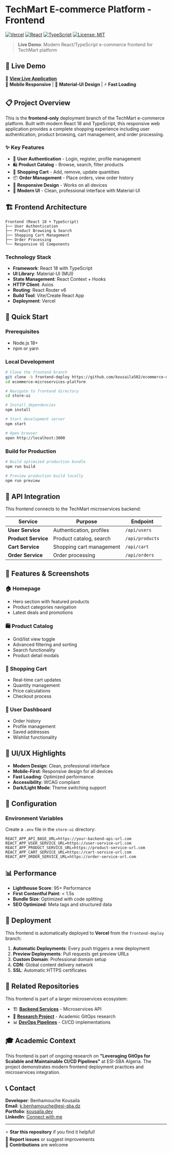 # TechMart E-commerce Platform - Frontend

[![Vercel](https://img.shields.io/badge/Deployed%20on-Vercel-black.svg)](https://vercel.com)
[![React](https://img.shields.io/badge/React-18-blue.svg)](https://reactjs.org/)
[![TypeScript](https://img.shields.io/badge/TypeScript-Ready-blue.svg)](https://www.typescriptlang.org/)
[![License: MIT](https://img.shields.io/badge/License-MIT-yellow.svg)](https://opensource.org/licenses/MIT)

> **Live Demo**: Modern React/TypeScript e-commerce frontend for TechMart platform

## 🌟 Live Demo

🔗 **[View Live Application](https://your-vercel-url.vercel.app)**  
📱 **Mobile Responsive** | 🎨 **Material-UI Design** | ⚡ **Fast Loading**

## 📋 Project Overview

This is the **frontend-only** deployment branch of the TechMart e-commerce platform. Built with modern React 18 and TypeScript, this responsive web application provides a complete shopping experience including user authentication, product browsing, cart management, and order processing.

### ✨ Key Features
- 🔐 **User Authentication** - Login, register, profile management
- 🛍️ **Product Catalog** - Browse, search, filter products
- 🛒 **Shopping Cart** - Add, remove, update quantities
- 📦 **Order Management** - Place orders, view order history
- 📱 **Responsive Design** - Works on all devices
- 🎨 **Modern UI** - Clean, professional interface with Material-UI

## 🏗️ Frontend Architecture

```
Frontend (React 18 + TypeScript)
├── User Authentication
├── Product Browsing & Search
├── Shopping Cart Management
├── Order Processing
└── Responsive UI Components
```

### Technology Stack
- **Framework**: React 18 with TypeScript
- **UI Library**: Material-UI (MUI)
- **State Management**: React Context + Hooks
- **HTTP Client**: Axios
- **Routing**: React Router v6
- **Build Tool**: Vite/Create React App
- **Deployment**: Vercel

## 🚀 Quick Start

### Prerequisites
- Node.js 18+
- npm or yarn

### Local Development
```bash
# Clone the frontend branch
git clone -b frontend-deploy https://github.com/kousaila502/ecommerce-microservices-platform.git
cd ecommerce-microservices-platform

# Navigate to frontend directory
cd store-ui

# Install dependencies
npm install

# Start development server
npm start

# Open browser
open http://localhost:3000
```

### Build for Production
```bash
# Build optimized production bundle
npm run build

# Preview production build locally
npm run preview
```

## 🔗 API Integration

This frontend connects to the TechMart microservices backend:

| Service | Purpose | Endpoint |
|---------|---------|----------|
| **User Service** | Authentication, profiles | `/api/users` |
| **Product Service** | Product catalog, search | `/api/products` |
| **Cart Service** | Shopping cart management | `/api/cart` |
| **Order Service** | Order processing | `/api/orders` |

## 📱 Features & Screenshots

### 🏠 Homepage
- Hero section with featured products
- Product categories navigation
- Latest deals and promotions

### 🛍️ Product Catalog
- Grid/list view toggle
- Advanced filtering and sorting
- Search functionality
- Product detail modals

### 🛒 Shopping Cart
- Real-time cart updates
- Quantity management
- Price calculations
- Checkout process

### 👤 User Dashboard
- Order history
- Profile management
- Saved addresses
- Wishlist functionality

## 🎨 UI/UX Highlights

- **Modern Design**: Clean, professional interface
- **Mobile-First**: Responsive design for all devices
- **Fast Loading**: Optimized performance
- **Accessibility**: WCAG compliant
- **Dark/Light Mode**: Theme switching support

## 🔧 Configuration

### Environment Variables
Create a `.env` file in the `store-ui` directory:

```env
REACT_APP_API_BASE_URL=https://your-backend-api-url.com
REACT_APP_USER_SERVICE_URL=https://user-service-url.com
REACT_APP_PRODUCT_SERVICE_URL=https://product-service-url.com
REACT_APP_CART_SERVICE_URL=https://cart-service-url.com
REACT_APP_ORDER_SERVICE_URL=https://order-service-url.com
```

## 📊 Performance

- **Lighthouse Score**: 95+ Performance
- **First Contentful Paint**: < 1.5s
- **Bundle Size**: Optimized with code splitting
- **SEO Optimized**: Meta tags and structured data

## 🚀 Deployment

This frontend is automatically deployed to **Vercel** from the `frontend-deploy` branch:

1. **Automatic Deployments**: Every push triggers a new deployment
2. **Preview Deployments**: Pull requests get preview URLs
3. **Custom Domain**: Professional domain setup
4. **CDN**: Global content delivery network
5. **SSL**: Automatic HTTPS certificates

## 🔄 Related Repositories

This frontend is part of a larger microservices ecosystem:

- 🏗️ **[Backend Services](https://github.com/kousaila502/ecommerce-microservices-platform/tree/services-deploy)** - Microservices API
- 🔬 **[Research Project](https://github.com/kousaila502/ecommerce-microservices-platform)** - Academic GitOps research
- 📊 **[DevOps Pipelines](https://github.com/kousaila502/ecommerce-microservices-platform/tree/traditional-cicd)** - CI/CD implementations

## 🎓 Academic Context

This frontend is part of ongoing research on **"Leveraging GitOps for Scalable and Maintainable CI/CD Pipelines"** at ESI-SBA Algeria. The project demonstrates modern frontend deployment practices and microservices integration.

## 📞 Contact

**Developer**: Benhamouche Kousaila  
**Email**: k.benhamouche@esi-sba.dz  
**Portfolio**: [kousaila.dev](https://kousaila.dev)  
**LinkedIn**: [Connect with me](https://linkedin.com/in/kousaila-benhamouche)

---

⭐ **Star this repository** if you find it helpful!  
🐛 **Report issues** or suggest improvements  
🤝 **Contributions** are welcome